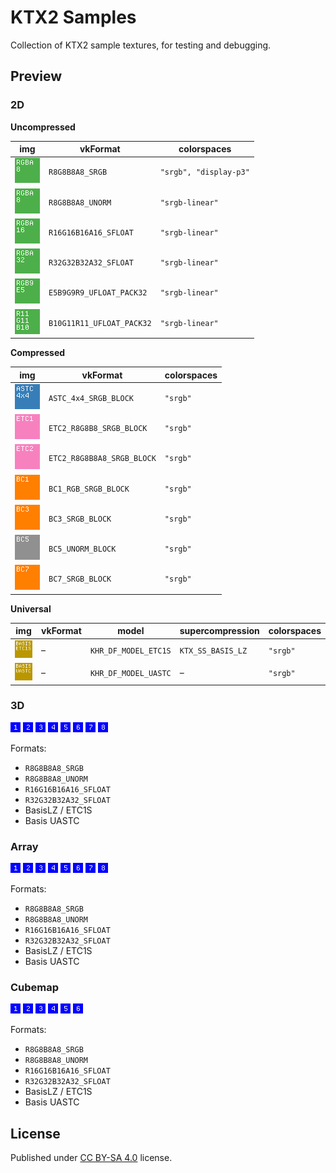 # KTX2 Samples

Collection of KTX2 sample textures, for testing and debugging.

## Preview

### 2D

**Uncompressed**

| img | vkFormat | colorspaces |
|-----|----------|------------|
| ![rgba8](source/rgba8.png) | `R8G8B8A8_SRGB` | `"srgb", "display-p3"`  |
| ![rgba8](source/rgba8.png) | `R8G8B8A8_UNORM` | `"srgb-linear"` |
| ![rgba16](source/rgba16.png) | `R16G16B16A16_SFLOAT` | `"srgb-linear"` |
| ![rgba32](source/rgba32.png) | `R32G32B32A32_SFLOAT` | `"srgb-linear"` |
| ![rgb9e5](source/rgb9e5.png) | `E5B9G9R9_UFLOAT_PACK32` | `"srgb-linear"` |
| ![r11g11b10](source/r11g11b10.png) | `B10G11R11_UFLOAT_PACK32` | `"srgb-linear"` |

**Compressed**

| img | vkFormat | colorspaces |
|-----|----------|------------|
| ![astc4x4](source/astc4x4.png) | `ASTC_4x4_SRGB_BLOCK` | `"srgb"`  |
| ![etc1](source/etc1.png) | `ETC2_R8G8B8_SRGB_BLOCK` | `"srgb"`  |
| ![etc2](source/etc2.png) | `ETC2_R8G8B8A8_SRGB_BLOCK` | `"srgb"`  |
| ![bc1](source/bc1.png) | `BC1_RGB_SRGB_BLOCK` | `"srgb"`  |
| ![bc3](source/bc3.png) | `BC3_SRGB_BLOCK` | `"srgb"`  |
| ![bc5](source/bc5.png) | `BC5_UNORM_BLOCK` | `"srgb"`  |
| ![bc7](source/bc7.png) | `BC7_SRGB_BLOCK` | `"srgb"`  |

**Universal**

| img | vkFormat | model | supercompression | colorspaces |
|-----|----------|-------|------------------|-------------|
| ![basis_etc1s](source/basis_etc1s.png) | – | `KHR_DF_MODEL_ETC1S` | `KTX_SS_BASIS_LZ` | `"srgb"`  |
| ![basis_uastc](source/basis_uastc.png) | – | `KHR_DF_MODEL_UASTC` | – | `"srgb"` |

### 3D

![slice01](source/slice01.png) ![slice02](source/slice02.png) ![slice03](source/slice03.png) ![slice04](source/slice04.png) ![slice05](source/slice05.png) ![slice06](source/slice06.png) ![slice07](source/slice07.png) ![slice08](source/slice08.png)

Formats:

- `R8G8B8A8_SRGB`
- `R8G8B8A8_UNORM`
- `R16G16B16A16_SFLOAT`
- `R32G32B32A32_SFLOAT`
- BasisLZ / ETC1S
- Basis UASTC

### Array

![slice01](source/slice01.png) ![slice02](source/slice02.png) ![slice03](source/slice03.png) ![slice04](source/slice04.png) ![slice05](source/slice05.png) ![slice06](source/slice06.png) ![slice07](source/slice07.png) ![slice08](source/slice08.png)

Formats:

- `R8G8B8A8_SRGB`
- `R8G8B8A8_UNORM`
- `R16G16B16A16_SFLOAT`
- `R32G32B32A32_SFLOAT`
- BasisLZ / ETC1S
- Basis UASTC

### Cubemap

![slice01](source/slice01.png) ![slice02](source/slice02.png) ![slice03](source/slice03.png) ![slice04](source/slice04.png) ![slice05](source/slice05.png) ![slice06](source/slice06.png)

Formats:

- `R8G8B8A8_SRGB`
- `R8G8B8A8_UNORM`
- `R16G16B16A16_SFLOAT`
- `R32G32B32A32_SFLOAT`
- BasisLZ / ETC1S
- Basis UASTC

## License

Published under [CC BY-SA 4.0](https://creativecommons.org/licenses/by-sa/4.0/) license.

